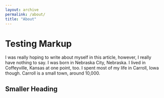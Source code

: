 ```yaml
---
layout: archive
permalink: /about/
title: "About"
---
```


# Testing Markup
I was really hoping to write about myself in this article, however, I really have nothing to say. I was born in Nebraska City, Nebraska. I lived in Coffeyville, Kansas at one point, too. I spent most of my life in Carroll, Iowa though. Carroll is a small town, around 10,000. 

## Smaller Heading 

